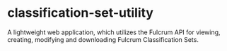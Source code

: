 # classification-set-utility
A lightweight web application, which utilizes the Fulcrum API for viewing, creating, modifying and downloading Fulcrum Classification Sets.
